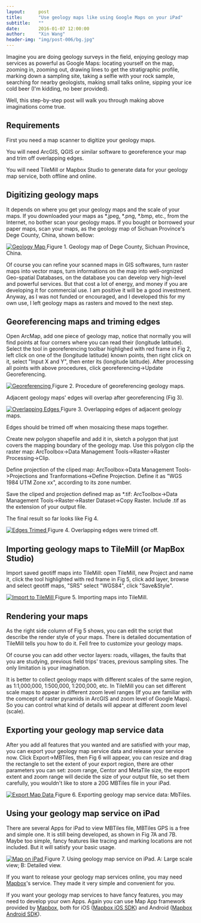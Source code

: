 ```yaml
---
layout:     post
title:      "Use geology maps like using Google Maps on your iPad"
subtitle:   ""
date:       2016-01-07 12:00:00
author:     "Xin Wang"
header-img: "img/post-006/bg.jpg"
---
```


<p>Imagine you are doing geology surveys in the field, enjoying geology map services as powerful as Google Maps: 
locating yourself on the map, zooming in, zooming out, drawing lines to get the stratigraphic profile, 
marking down a sampling site, taking a selfie with your rock sample, searching for nearby geologists, 
making small talks online, sipping your ice cold beer (I'm kidding, no beer provided).</p>

<p>Well, this step-by-step post will walk you through making above imaginations come true.
</p>

<h2 class="section-heading">Requirements</h2>

<p>First you need a map scanner to digitize your geology maps.</p>
<p>You will need ArcGIS, QGIS or similar software to georeference your map and trim off overlapping edges.</p>
<p>You will need TileMill or Mapbox Studio to generate data for your geology map service, both offline and online.</p>

<h2 class="section-heading">Digitizing geology maps</h2>

<p>It depends on where you get your geology maps and the scale of your maps. If you downloaded your maps as *.jpeg, *.png, *.bmp, etc., 
from the Internet, no bother scan your geology maps. If you bought or borrowed your paper maps, scan your maps, 
as the geology map of Sichuan Province's Dege County, China, shown bellow:</p>

<a href="#">
    <img src="{{ site.baseurl }}/img/post-006/geology-map.jpg" alt="Geology Map">
</a>
<span class="caption text-muted">Figure 1. Geology map of Dege County, Sichuan Province, China.</span>

<p>Of course you can refine your scanned maps in GIS softwares, turn raster maps into vector maps, 
turn informations on the map into well-orgnized Geo-spatial Databases, 
on the database you can develop very high-level and powerful services. 
But that cost a lot of energy, and money if you are developing it for commercial use. 
I am positive it will be a good investment. Anyway, as I was not funded or encouraged, and I developed this for my own use, 
I left geology maps as rasters and moved to the next step.</p>

<h2 class="section-heading">Georeferencing maps and triming edges</h2>

<p>Open ArcMap, add one piece of geology map, 
notice that normally you will find points at four corners where you can read their (longitude latitude). 
Select the tool in georeferencing toolbar highlighed with red frame in Fig 2, left click on one of the (longitude latitude) known points, 
then right click on it, select "Input X and Y", then enter its (longitude latitude). After processing all points with above procedures, 
click georeferencing->Update Georeferencing.</p>

<a href="#">
    <img src="{{ site.baseurl }}/img/post-006/georeferencing.jpg" alt="Georeferencing">
</a>
<span class="caption text-muted">Figure 2. Procedure of georeferencing geology maps.</span>

<p>Adjacent geology maps' edges will overlap after georeferencing (Fig 3).</p>

<a href="#">
    <img src="{{ site.baseurl }}/img/post-006/overlapping-edges.jpg" alt="Overlapping Edges">
</a>
<span class="caption text-muted">Figure 3. Overlapping edges of adjacent geology maps.</span>

<p>Edges should be trimed off when mosaicing these maps together.</p>
<p>Create new polygon shapefile and add it in, sketch a polygon that just covers the mapping boundary of the geology map. 
Use this polygon clip the raster map: ArcToolbox->Data Management Tools->Raster->Raster Processing->Clip.</p>
<p>Define projection of the cliped map: ArcToolbox->Data Management Tools->Projections and Tranformations->Define Projection. 
Define it as "WGS 1984 UTM Zone xx", according to its zone number.</p>
<p>Save the cliped and projection defined map as *.tif: ArcToolbox->Data Management Tools->Raster->Raster Dataset->Copy Raster. 
Include .tif as the extension of your output file.</p>
<p>The final result so far looks like Fig 4.</p>

<a href="#">
    <img src="{{ site.baseurl }}/img/post-006/edges-trimed.jpg" alt="Edges Trimed">
</a>
<span class="caption text-muted">Figure 4. Overlapping edges were trimed off.</span>

<h2 class="section-heading">Importing geology maps to TileMill (or MapBox Studio)</h2>

<p>Import saved geotiff maps into TileMill: open TileMill, new Project and name it, click the tool highlighted with red frame in Fig 5, 
click add layer, browse and select geotiff maps, "SRS" select "WGS84", click "Save&Style".</p>

<a href="#">
    <img src="{{ site.baseurl }}/img/post-006/import-to-tilemill.jpg" alt="Import to TileMill">
</a>
<span class="caption text-muted">Figure 5. Importing maps into TileMill.</span>

<h2 class="section-heading">Rendering your maps</h2>

<p>As the right side column of Fig 5 shows, you can edit the script that describe the render style of your maps. 
There is detailed documentation of TileMill tells you how to do it. Fell free to customize your geology maps.</p>

<p>Of course you can add other vector layers: roads, villages, the faults that you are studying, previous field trips' traces, 
previous sampling sites. The only limitation is your imagination.</p>

<p>It is better to collect geology maps with different scales of the same region, as 1:1,000,000, 1:500,000, 1:200,000, etc. 
In TileMill you can set different scale maps to appear in different zoom level ranges 
(If you are familiar with the comcept of raster pyramids in ArcGIS and zoom level of Google Maps). 
So you can control what kind of details will appear at different zoom level (scale).</p>

<h2 class="section-heading">Exporting your geology map service data</h2>

<p>After you add all features that you wanted and are satisfied with your map, 
you can export your geology map service data and release your service now. Click Export->MBTiles, then Fig 6 will appear, 
you can resize and drag the rectangle to set the extent of your export region, there are other parameters you can set: 
zoom range, Centor and MetaTile size, the export extent and zoom range will decide the size of your output file, so set them carefully, 
you wouldn't like to store a 20G MBTiles file in your iPad.</p>

<a href="#">
    <img src="{{ site.baseurl }}/img/post-006/export-map-data.jpg" alt="Export Map Data">
</a>
<span class="caption text-muted">Figure 6. Exporting geology map service data: MbTiles.</span>

<h2 class="section-heading">Using your geology map service on iPad</h2>

<p>There are several Apps for iPad to view MBTiles file, MBTiles GPS is a free and simple one. 
It is still being developed, as shown in Fig 7A and 7B. Maybe too simple, 
fancy features like tracing and marking locations are not included. But it will satisfy your basic usage.</p>

<a href="#">
    <img src="{{ site.baseurl }}/img/post-006/large-scale-and-detailed-map.jpg" alt="Map on iPad">
</a>
<span class="caption text-muted">Figure 7. Using geology map service on iPad. A: Large scale view; B: Detailed view.</span>

<p>If you want to release your geology map services online, you may need <a href="https://www.mapbox.com/">Mapbox</a>'s service. 
They made it very simple and convenient for you.</p>

<p>If you want your geology map services to have fancy features, you may need to develop your own Apps. 
Again you can use Map App framework provided by <a href="https://www.mapbox.com/">Mapbox</a>, 
both for iOS (<a href="https://www.mapbox.com/ios-sdk/">Mapbox iOS SDK</a>) 
and Android (<a href="https://www.mapbox.com/android-sdk/">Mapbox Android SDK</a>).</p>
